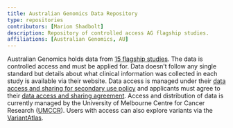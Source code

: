 ```yaml
---
title: Australian Genomics Data Repository
type: repositories
contributors: [Marion Shadbolt]
description: Repository of controlled access AG flagship studies.
affiliations: [Australian Genomics, AU]
---
```


Australian Genomics holds data from [15 flagship studies](https://www.australiangenomics.org.au/tools-and-resources/accessing-australian-genomics-data/). The data is controlled access and must be applied for. Data doesn’t follow any single standard but details about what clinical information was collected in each study is available via their website. Data access is managed under their [data access and sharing for secondary use policy](https://www.australiangenomics.org.au/wp-content/uploads/2021/05/Australian-Genomics_Data-Access-Policy_20220607.pdf) and applicants must agree to their [data access and sharing agreement](https://www.australiangenomics.org.au/wp-content/uploads/2021/05/Data-Access-and-Sharing-Agreement-V3.0_20210816_plus_DAR.pdf). Access and distribution of data is currently managed by the University of Melbourne Centre for Cancer Research ([UMCCR](https://mdhs.unimelb.edu.au/centre-for-cancer-research)). Users with access can also explore variants via the [VariantAtlas](https://variantatlas.org.au/).
